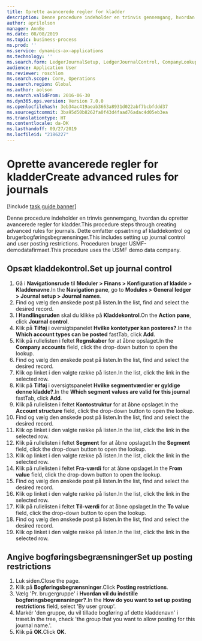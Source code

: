 ```yaml
---
title: Oprette avancerede regler for kladder
description: Denne procedure indeholder en trinvis gennemgang, hvordan du opretter avancerede regler for kladder.
author: aprilolson
manager: AnnBe
ms.date: 08/08/2019
ms.topic: business-process
ms.prod: ''
ms.service: dynamics-ax-applications
ms.technology: ''
ms.search.form: LedgerJournalSetup, LedgerJournalControl, CompanyLookup, LedgerJournalPostControl
audience: Application User
ms.reviewer: roschlom
ms.search.scope: Core, Operations
ms.search.region: Global
ms.author: aolson
ms.search.validFrom: 2016-06-30
ms.dyn365.ops.version: Version 7.0.0
ms.openlocfilehash: 3eb34ac419aeab3663a8931d022abf7bcbfddd37
ms.sourcegitcommit: 3ba95d50b8262fa0f43d4faad76adac4d05eb3ea
ms.translationtype: HT
ms.contentlocale: da-DK
ms.lasthandoff: 09/27/2019
ms.locfileid: "2186227"
---
```

# <a name="create-advanced-rules-for-journals"></a><span data-ttu-id="4fe05-103">Oprette avancerede regler for kladder</span><span class="sxs-lookup"><span data-stu-id="4fe05-103">Create advanced rules for journals</span></span>

[!include [task guide banner](../../includes/task-guide-banner.md)]

<span data-ttu-id="4fe05-104">Denne procedure indeholder en trinvis gennemgang, hvordan du opretter avancerede regler for kladder.</span><span class="sxs-lookup"><span data-stu-id="4fe05-104">This procedure steps through creating advanced rules for journals.</span></span> <span data-ttu-id="4fe05-105">Dette omfatter opsætning af kladdekontrol og brugerbogføringsbegrænsninger.</span><span class="sxs-lookup"><span data-stu-id="4fe05-105">This includes setting up journal control and user posting restrictions.</span></span> <span data-ttu-id="4fe05-106">Proceduren bruger USMF-demodatafirmaet.</span><span class="sxs-lookup"><span data-stu-id="4fe05-106">This procedure uses the USMF demo data company.</span></span>


## <a name="set-up-journal-control"></a><span data-ttu-id="4fe05-107">Opsæt kladdekontrol.</span><span class="sxs-lookup"><span data-stu-id="4fe05-107">Set up journal control</span></span>
1. <span data-ttu-id="4fe05-108">Gå i **Navigationsrude** til **Moduler > Finans > Konfiguration af kladde > Kladdenavne**.</span><span class="sxs-lookup"><span data-stu-id="4fe05-108">In the **Navigation pane**, go to **Modules > General ledger > Journal setup > Journal names**.</span></span>
2. <span data-ttu-id="4fe05-109">Find og vælg den ønskede post på listen.</span><span class="sxs-lookup"><span data-stu-id="4fe05-109">In the list, find and select the desired record.</span></span>
3. <span data-ttu-id="4fe05-110">I **Handlingsruden** skal du klikke på **Kladdekontrol**.</span><span class="sxs-lookup"><span data-stu-id="4fe05-110">On the **Action pane**, click **Journal control**.</span></span>
4. <span data-ttu-id="4fe05-111">Klik på **Tilføj** i oversigtspanelet **Hvilke kontotyper kan posteres?**.</span><span class="sxs-lookup"><span data-stu-id="4fe05-111">In the **Which account types can be posted** fastTab, click **Add**.</span></span>
5. <span data-ttu-id="4fe05-112">Klik på rullelisten i feltet **Regnskaber** for at åbne opslaget.</span><span class="sxs-lookup"><span data-stu-id="4fe05-112">In the **Company accounts** field, click the drop-down button to open the lookup.</span></span>
6. <span data-ttu-id="4fe05-113">Find og vælg den ønskede post på listen.</span><span class="sxs-lookup"><span data-stu-id="4fe05-113">In the list, find and select the desired record.</span></span>
7. <span data-ttu-id="4fe05-114">Klik op linket i den valgte række på listen.</span><span class="sxs-lookup"><span data-stu-id="4fe05-114">In the list, click the link in the selected row.</span></span>
8. <span data-ttu-id="4fe05-115">Klik på **Tilføj** i oversigtspanelet **Hvilke segmentværdier er gyldige denne kladde?**.</span><span class="sxs-lookup"><span data-stu-id="4fe05-115">In the **Which segment values are valid for this journal** fastTab, click **Add**.</span></span>
9. <span data-ttu-id="4fe05-116">Klik på rullelisten i feltet **Kontostruktur** for at åbne opslaget.</span><span class="sxs-lookup"><span data-stu-id="4fe05-116">In the **Account structure** field, click the drop-down button to open the lookup.</span></span>
10. <span data-ttu-id="4fe05-117">Find og vælg den ønskede post på listen.</span><span class="sxs-lookup"><span data-stu-id="4fe05-117">In the list, find and select the desired record.</span></span>
11. <span data-ttu-id="4fe05-118">Klik op linket i den valgte række på listen.</span><span class="sxs-lookup"><span data-stu-id="4fe05-118">In the list, click the link in the selected row.</span></span>
12. <span data-ttu-id="4fe05-119">Klik på rullelisten i feltet **Segment** for at åbne opslaget.</span><span class="sxs-lookup"><span data-stu-id="4fe05-119">In the **Segment** field, click the drop-down button to open the lookup.</span></span>
13. <span data-ttu-id="4fe05-120">Klik op linket i den valgte række på listen.</span><span class="sxs-lookup"><span data-stu-id="4fe05-120">In the list, click the link in the selected row.</span></span>
14. <span data-ttu-id="4fe05-121">Klik på rullelisten i feltet **Fra-værdi** for at åbne opslaget.</span><span class="sxs-lookup"><span data-stu-id="4fe05-121">In the **From value** field, click the drop-down button to open the lookup.</span></span>
15. <span data-ttu-id="4fe05-122">Find og vælg den ønskede post på listen.</span><span class="sxs-lookup"><span data-stu-id="4fe05-122">In the list, find and select the desired record.</span></span>
16. <span data-ttu-id="4fe05-123">Klik op linket i den valgte række på listen.</span><span class="sxs-lookup"><span data-stu-id="4fe05-123">In the list, click the link in the selected row.</span></span>
17. <span data-ttu-id="4fe05-124">Klik på rullelisten i feltet **Til-værdi** for at åbne opslaget.</span><span class="sxs-lookup"><span data-stu-id="4fe05-124">In the **To value** field, click the drop-down button to open the lookup.</span></span>
18. <span data-ttu-id="4fe05-125">Find og vælg den ønskede post på listen.</span><span class="sxs-lookup"><span data-stu-id="4fe05-125">In the list, find and select the desired record.</span></span>
19. <span data-ttu-id="4fe05-126">Klik op linket i den valgte række på listen.</span><span class="sxs-lookup"><span data-stu-id="4fe05-126">In the list, click the link in the selected row.</span></span>

## <a name="set-up-posting-restrictions"></a><span data-ttu-id="4fe05-127">Angive bogføringsbegrænsninger</span><span class="sxs-lookup"><span data-stu-id="4fe05-127">Set up posting restrictions</span></span>
1. <span data-ttu-id="4fe05-128">Luk siden.</span><span class="sxs-lookup"><span data-stu-id="4fe05-128">Close the page.</span></span>
2. <span data-ttu-id="4fe05-129">Klik på **Bogføringsbegrænsninger**.</span><span class="sxs-lookup"><span data-stu-id="4fe05-129">Click **Posting restrictions**.</span></span>
3. <span data-ttu-id="4fe05-130">Vælg 'Pr. brugergruppe' i **Hvordan vil du indstille bogføringsbegrænsninger?**.</span><span class="sxs-lookup"><span data-stu-id="4fe05-130">In the **How do you want to set up posting restrictions** field, select 'By user group'.</span></span>
4. <span data-ttu-id="4fe05-131">Markér 'den gruppe, du vil tillade bogføring af dette kladdenavn' i træet.</span><span class="sxs-lookup"><span data-stu-id="4fe05-131">In the tree, check 'the group that you want to allow posting for this journal name.'.</span></span>
5. <span data-ttu-id="4fe05-132">Klik på **OK**.</span><span class="sxs-lookup"><span data-stu-id="4fe05-132">Click **OK**.</span></span>

